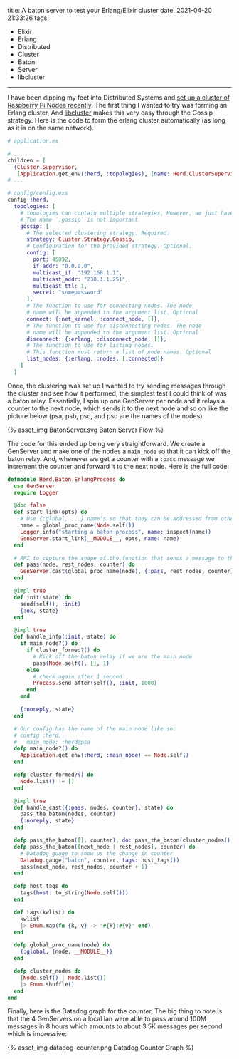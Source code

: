 title: A baton server to test your Erlang/Elixir cluster
date: 2021-04-20 21:33:26
tags:
- Elixir
- Erlang
- Distributed
- Cluster
- Baton
- Server
- libcluster
---

I have been dipping my feet into Distributed Systems and [set up a cluster of Raspberry Pi Nodes recently](https://minhajuddin.com/2021/04/15/how-to-show-raspberry-pi-temperatures-in-your-datadog-dashboard/).
The first thing I wanted to try was forming an Erlang cluster, And [libcluster](https://github.com/bitwalker/libcluster)
makes this very easy through the Gossip strategy. Here is the code to form the
erlang cluster automatically (as long as it is on the same network).

```elixir
# application.ex

# ...
children = [
  {Cluster.Supervisor,
   [Application.get_env(:herd, :topologies), [name: Herd.ClusterSupervisor]]},
# ...

# config/config.exs
config :herd,
  topologies: [
    # topologies can contain multiple strategies, However, we just have one
    # The name `:gossip` is not important
    gossip: [
      # The selected clustering strategy. Required.
      strategy: Cluster.Strategy.Gossip,
      # Configuration for the provided strategy. Optional.
      config: [
        port: 45892,
        if_addr: "0.0.0.0",
        multicast_if: "192.168.1.1",
        multicast_addr: "230.1.1.251",
        multicast_ttl: 1,
        secret: "somepassword"
      ],
      # The function to use for connecting nodes. The node
      # name will be appended to the argument list. Optional
      connect: {:net_kernel, :connect_node, []},
      # The function to use for disconnecting nodes. The node
      # name will be appended to the argument list. Optional
      disconnect: {:erlang, :disconnect_node, []},
      # The function to use for listing nodes.
      # This function must return a list of node names. Optional
      list_nodes: {:erlang, :nodes, [:connected]}
    ]
  ]
```

Once, the clustering was set up I wanted to try sending messages through the
cluster and see how it performed, the simplest test I could think of was a baton
relay. Essentially, I spin up one GenServer per node and it relays a counter to
the next node, which sends it to the next node and so on like the picture below
(psa, psb, psc, and psd are the names of the nodes):

{% asset_img BatonServer.svg Baton Server Flow %}

The code for this ended up being very straightforward. We create a GenServer and
make one of the nodes a `main_node` so that it can kick off the baton relay.
And, whenever we get a counter with a `:pass` message we increment the counter
and forward it to the next node. Here is the full code:

```elixir
defmodule Herd.Baton.ErlangProcess do
  use GenServer
  require Logger

  @doc false
  def start_link(opts) do
    # Use {:global, ...} name's so that they can be addressed from other nodes
    name = global_proc_name(Node.self())
    Logger.info("starting a baton process", name: inspect(name))
    GenServer.start_link(__MODULE__, opts, name: name)
  end

  # API to capture the shape of the function that sends a message to the next node
  def pass(node, rest_nodes, counter) do
    GenServer.cast(global_proc_name(node), {:pass, rest_nodes, counter})
  end

  @impl true
  def init(state) do
    send(self(), :init)
    {:ok, state}
  end

  @impl true
  def handle_info(:init, state) do
    if main_node?() do
      if cluster_formed?() do
        # Kick off the baton relay if we are the main node
        pass(Node.self(), [], 1)
      else
        # check again after 1 second
        Process.send_after(self(), :init, 1000)
      end
    end

    {:noreply, state}
  end

  # Our config has the name of the main node like so:
  # config :herd,
  #   main_node: :herd@psa
  defp main_node?() do
    Application.get_env(:herd, :main_node) == Node.self()
  end

  defp cluster_formed?() do
    Node.list() != []
  end

  @impl true
  def handle_cast({:pass, nodes, counter}, state) do
    pass_the_baton(nodes, counter)
    {:noreply, state}
  end

  defp pass_the_baton([], counter), do: pass_the_baton(cluster_nodes(), counter)
  defp pass_the_baton([next_node | rest_nodes], counter) do
    # Datadog guage to show us the change in counter
    Datadog.gauge("baton", counter, tags: host_tags())
    pass(next_node, rest_nodes, counter + 1)
  end

  defp host_tags do
    tags(host: to_string(Node.self()))
  end

  def tags(kwlist) do
    kwlist
    |> Enum.map(fn {k, v} -> "#{k}:#{v}" end)
  end

  defp global_proc_name(node) do
    {:global, {node, __MODULE__}}
  end

  defp cluster_nodes do
    [Node.self() | Node.list()]
    |> Enum.shuffle()
  end
end
```

Finally, here is the Datadog graph for the counter, The big thing to note is
that the 4 GenServers on a local lan were able to pass around 100M messages in 8
hours which amounts to about 3.5K messages per second which is impressive:

{% asset_img datadog-counter.png Datadog Counter Graph %}
